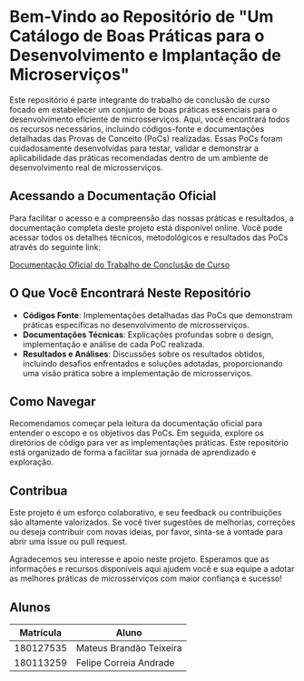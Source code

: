 # Bem-Vindo ao Repositório de "Um Catálogo de Boas Práticas para o Desenvolvimento e Implantação de Microserviços"

Este repositório é parte integrante do trabalho de conclusão de curso focado em estabelecer um conjunto de boas práticas essenciais para o desenvolvimento eficiente de microsserviços. Aqui, você encontrará todos os recursos necessários, incluindo códigos-fonte e documentações detalhadas das Provas de Conceito (PoCs) realizadas. Essas PoCs foram cuidadosamente desenvolvidas para testar, validar e demonstrar a aplicabilidade das práticas recomendadas dentro de um ambiente de desenvolvimento real de microsserviços.

## Acessando a Documentação Oficial

Para facilitar o acesso e a compreensão das nossas práticas e resultados, a documentação completa deste projeto está disponível online. Você pode acessar todos os detalhes técnicos, metodológicos e resultados das PoCs através do seguinte link:

[Documentação Oficial do Trabalho de Conclusão de Curso](https://mateuss-organization-1.gitbook.io/trabalho-de-conclusao-de-curso/)

## O Que Você Encontrará Neste Repositório

- **Códigos Fonte**: Implementações detalhadas das PoCs que demonstram práticas específicas no desenvolvimento de microsserviços.
- **Documentações Técnicas**: Explicações profundas sobre o design, implementação e análise de cada PoC realizada.
- **Resultados e Análises**: Discussões sobre os resultados obtidos, incluindo desafios enfrentados e soluções adotadas, proporcionando uma visão prática sobre a implementação de microsserviços.

## Como Navegar

Recomendamos começar pela leitura da documentação oficial para entender o escopo e os objetivos das PoCs. Em seguida, explore os diretórios de código para ver as implementações práticas. Este repositório está organizado de forma a facilitar sua jornada de aprendizado e exploração.

## Contribua

Este projeto é um esforço colaborativo, e seu feedback ou contribuições são altamente valorizados. Se você tiver sugestões de melhorias, correções ou deseja contribuir com novas ideias, por favor, sinta-se à vontade para abrir uma issue ou pull request.

Agradecemos seu interesse e apoio neste projeto. Esperamos que as informações e recursos disponíveis aqui ajudem você e sua equipe a adotar as melhores práticas de microsserviços com maior confiança e sucesso!

## Alunos
|Matrícula | Aluno |
| -- | -- |
| 180127535  |  Mateus Brandão Teixeira |
| 180113259  |  Felipe Correia Andrade |

